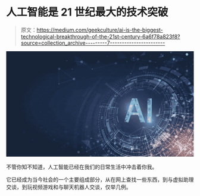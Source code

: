 # 人工智能是 21 世纪最大的技术突破

> 原文：<https://medium.com/geekculture/ai-is-the-biggest-technological-breakthrough-of-the-21st-century-6a6f78a823f8?source=collection_archive---------7----------------------->

![](img/a8686f691507455773c68a45617fd21d.png)

不管你知不知道，人工智能已经在我们的日常生活中冲击着你我。

它已经成为当今社会的一个主要组成部分，从在网上查找一些东西，到与虚拟助理交谈，到玩视频游戏和与聊天机器人交谈，仅举几例。